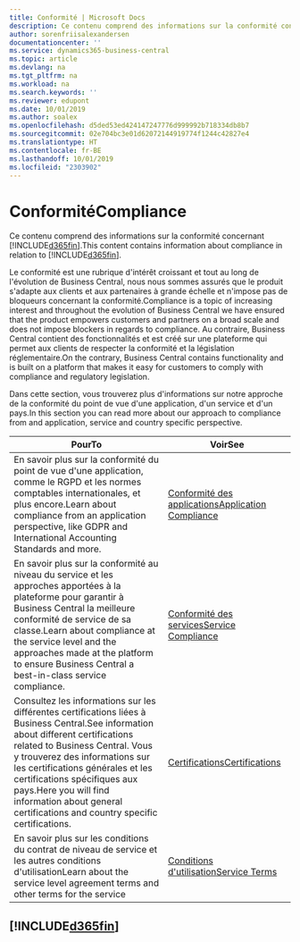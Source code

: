 ```yaml
---
title: Conformité | Microsoft Docs
description: Ce contenu comprend des informations sur la conformité concernant Business Central.
author: sorenfriisalexandersen
documentationcenter: ''
ms.service: dynamics365-business-central
ms.topic: article
ms.devlang: na
ms.tgt_pltfrm: na
ms.workload: na
ms.search.keywords: ''
ms.reviewer: edupont
ms.date: 10/01/2019
ms.author: soalex
ms.openlocfilehash: d5ded53ed424147247776d999992b718334db8b7
ms.sourcegitcommit: 02e704bc3e01d62072144919774f1244c42827e4
ms.translationtype: HT
ms.contentlocale: fr-BE
ms.lasthandoff: 10/01/2019
ms.locfileid: "2303902"
---
```

# <a name="compliance"></a><span data-ttu-id="4f302-103">Conformité</span><span class="sxs-lookup"><span data-stu-id="4f302-103">Compliance</span></span>
<span data-ttu-id="4f302-104">Ce contenu comprend des informations sur la conformité concernant [!INCLUDE[d365fin](../includes/d365fin_md.md)].</span><span class="sxs-lookup"><span data-stu-id="4f302-104">This content contains information about compliance in relation to [!INCLUDE[d365fin](../includes/d365fin_md.md)].</span></span>  

<span data-ttu-id="4f302-105">Le conformité est une rubrique d'intérêt croissant et tout au long de l'évolution de Business Central, nous nous sommes assurés que le produit s'adapte aux clients et aux partenaires à grande échelle et n'impose pas de bloqueurs concernant la conformité.</span><span class="sxs-lookup"><span data-stu-id="4f302-105">Compliance is a topic of increasing interest and throughout the evolution of Business Central we have ensured that the product empowers customers and partners on a broad scale and does not impose blockers in regards to compliance.</span></span> <span data-ttu-id="4f302-106">Au contraire, Business Central contient des fonctionnalités et est créé sur une plateforme qui permet aux clients de respecter la conformité et la législation réglementaire.</span><span class="sxs-lookup"><span data-stu-id="4f302-106">On the contrary, Business Central contains functionality and is built on a platform that makes it easy for customers to comply with compliance and regulatory legislation.</span></span>

<span data-ttu-id="4f302-107">Dans cette section, vous trouverez plus d'informations sur notre approche de la conformité du point de vue d'une application, d'un service et d'un pays.</span><span class="sxs-lookup"><span data-stu-id="4f302-107">In this section you can read more about our approach to compliance from and application, service and country specific perspective.</span></span>

|<span data-ttu-id="4f302-108">**Pour**</span><span class="sxs-lookup"><span data-stu-id="4f302-108">**To**</span></span>|<span data-ttu-id="4f302-109">**Voir**</span><span class="sxs-lookup"><span data-stu-id="4f302-109">**See**</span></span>|  
|------------|-------------|  
|<span data-ttu-id="4f302-110">En savoir plus sur la conformité du point de vue d'une application, comme le RGPD et les normes comptables internationales, et plus encore.</span><span class="sxs-lookup"><span data-stu-id="4f302-110">Learn about compliance from an application perspective, like GDPR and International Accounting Standards and more.</span></span>|[<span data-ttu-id="4f302-111">Conformité des applications</span><span class="sxs-lookup"><span data-stu-id="4f302-111">Application Compliance</span></span>](compliance-application-compliance.md)|  
|<span data-ttu-id="4f302-112">En savoir plus sur la conformité au niveau du service et les approches apportées à la plateforme pour garantir à Business Central la meilleure conformité de service de sa classe.</span><span class="sxs-lookup"><span data-stu-id="4f302-112">Learn about compliance at the service level and the approaches made at the platform to ensure Business Central a best-in-class service compliance.</span></span>|[<span data-ttu-id="4f302-113">Conformité des services</span><span class="sxs-lookup"><span data-stu-id="4f302-113">Service Compliance</span></span>](compliance-service-compliance.md)|  
|<span data-ttu-id="4f302-114">Consultez les informations sur les différentes certifications liées à Business Central.</span><span class="sxs-lookup"><span data-stu-id="4f302-114">See information about different certifications related to Business Central.</span></span> <span data-ttu-id="4f302-115">Vous y trouverez des informations sur les certifications générales et les certifications spécifiques aux pays.</span><span class="sxs-lookup"><span data-stu-id="4f302-115">Here you will find information about general certifications and country specific certifications.</span></span>|[<span data-ttu-id="4f302-116">Certifications</span><span class="sxs-lookup"><span data-stu-id="4f302-116">Certifications</span></span>](compliance-certifications.md)|  
|<span data-ttu-id="4f302-117">En savoir plus sur les conditions du contrat de niveau de service et les autres conditions d'utilisation</span><span class="sxs-lookup"><span data-stu-id="4f302-117">Learn about the service level agreement terms and other terms for the service</span></span>|[<span data-ttu-id="4f302-118">Conditions d'utilisation</span><span class="sxs-lookup"><span data-stu-id="4f302-118">Service Terms</span></span>](compliance-service-compliance.md#service-terms)|  

## [!INCLUDE[d365fin](../includes/free_trial_md.md)]  
